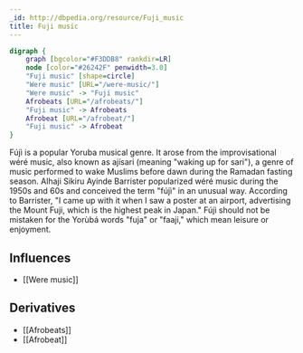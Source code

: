 ```yaml
---
_id: http://dbpedia.org/resource/Fuji_music
title: Fuji music
---
```


```dot
digraph {
	graph [bgcolor="#F3DDB8" rankdir=LR]
	node [color="#26242F" penwidth=3.0]
	"Fuji music" [shape=circle]
	"Were music" [URL="/were-music/"]
	"Were music" -> "Fuji music"
	Afrobeats [URL="/afrobeats/"]
	"Fuji music" -> Afrobeats
	Afrobeat [URL="/afrobeat/"]
	"Fuji music" -> Afrobeat
}
```

Fújì is a popular Yoruba musical genre. It arose from the improvisational wéré music, also known as ajísari (meaning "waking up for sari"), a genre of music performed to wake Muslims before dawn during the Ramadan fasting season. Alhaji Sikiru Ayinde Barrister popularized wéré music during the 1950s and 60s and conceived the term "fújì" in an unusual way. According to Barrister, "I came up with it when I saw a poster at an airport, advertising the Mount Fuji, which is the highest peak in Japan." Fújì should not be mistaken for the Yorùbá words "fuja" or "faaji," which mean leisure or enjoyment.

## Influences

- [[Were music]]

## Derivatives

- [[Afrobeats]]
- [[Afrobeat]]
